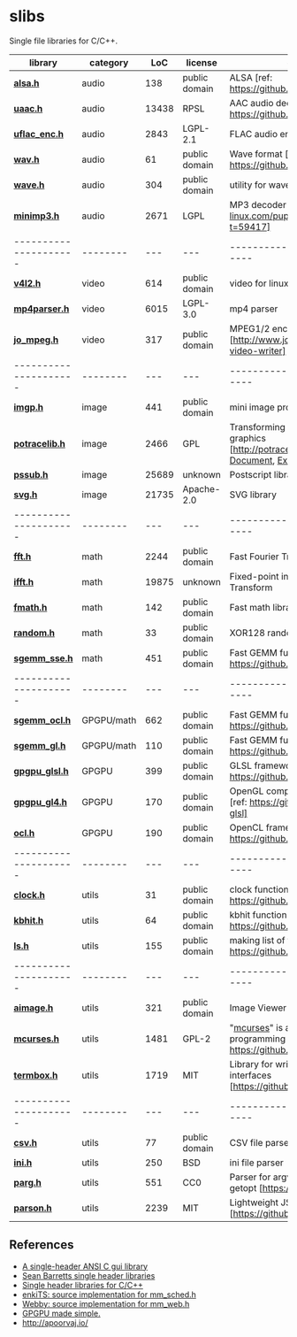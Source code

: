 # slibs

Single file libraries for C/C++.

|library | category | LoC | license | description
| --------------------- | -------- | --- | --- | --------------------------------
|**[alsa.h](alsa.h)** | audio | 138 | public domain | ALSA [ref: https://github.com/yui0/aplay-]
|**[uaac.h](uaac.h)** | audio | 13438 | RPSL | AAC audio decoder [ref: https://github.com/yui0/aplay-]
|**[uflac_enc.h](uflac_enc.h)** | audio | 2843 | LGPL-2.1 | FLAC audio encoder based on Flake
|**[wav.h](wav.h)** | audio | 61 | public domain | Wave format [ref: https://github.com/yui0/aplay-]
|**[wave.h](wave.h)** | audio | 304 | public domain | utility for wave format
|**[minimp3.h](minimp3.h)** | audio | 2671 | LGPL | MP3 decoder [http://www.murga-linux.com/puppy/viewtopic.php?t=59417]
| --------------------- | -------- | --- | --- | --------------------------------
|**[v4l2.h](v4l2.h)** | video | 614 | public domain | video for linux
|**[mp4parser.h](mp4parser.h)** | video | 6015 | LGPL-3.0 | mp4 parser
|**[jo_mpeg.h](jo_mpeg.h)** | video | 317 | public domain | MPEG1/2 encoder [http://www.jonolick.com/home/mpeg-video-writer]
| --------------------- | -------- | --- | --- | --------------------------------
|**[imgp.h](imgp.h)** | image | 441 | public domain | mini image processing library
|**[potracelib.h](potracelib.h)** | image | 2466 | GPL | Transforming bitmaps into vector graphics [http://potrace.sourceforge.net/, [Document](http://potrace.sourceforge.net/potracelib.pdf), [Example](https://github.com/yui0/img2vec)]
|**[pssub.h](pssub.h)** | image | 25689 | unknown | Postscript library
|**[svg.h](svg.h)** | image | 21735 | Apache-2.0 | SVG library
| --------------------- | -------- | --- | --- | --------------------------------
|**[fft.h](fft.h)** | math | 2244 | public domain | Fast Fourier Transform
|**[ifft.h](fft.h)** | math | 19875 | unknown | Fixed-point in-place Fast Fourier Transform
|**[fmath.h](fmath.h)** | math | 142 | public domain | Fast math library
|**[random.h](random.h)** | math | 33 | public domain | XOR128 random function
|**[sgemm_sse.h](sgemm_sse.h)** | math | 451 | public domain | Fast GEMM function for SSE [ref: https://github.com/yui0/ugemm]
| --------------------- | -------- | --- | --- | --------------------------------
|**[sgemm_ocl.h](sgemm_ocl.h)** | GPGPU/math | 662 | public domain | Fast GEMM function for OpenCL [ref: https://github.com/yui0/ugemm]
|**[sgemm_gl.h](sgemm_gl.h)** | GPGPU/math | 110 | public domain | Fast GEMM function for OpenGL4 [ref: https://github.com/yui0/ugemm]
|**[gpgpu_glsl.h](gpgpu_glsl.h)** | GPGPU | 399 | public domain | GLSL frameworks [ref: https://github.com/yui0/waifu2x-glsl]
|**[gpgpu_gl4.h](gpgpu_gl4.h)** | GPGPU | 170 | public domain | OpenGL compute shader frameworks [ref: https://github.com/yui0/waifu2x-glsl]
|**[ocl.h](ocl.h)** | GPGPU | 190 | public domain | OpenCL frameworks [ref: https://github.com/yui0/waifu2x-ocl]
| --------------------- | -------- | --- | --- | --------------------------------
|**[clock.h](clock.h)** | utils | 31 | public domain | clock function for linux [ref: https://github.com/yui0/waifu2x-glsl]
|**[kbhit.h](kbhit.h)** | utils | 64 | public domain | kbhit function for linux [ref: https://github.com/yui0/aplay-]
|**[ls.h](ls.h)** | utils | 155 | public domain | making list of files and directories [ref: https://github.com/yui0/aplay-]
| --------------------- | -------- | --- | --- | --------------------------------
|**[aimage.h](aimage.h)** | utils | 321 | public domain | Image Viewer for Console
|**[mcurses.h](mcurses.h)** | utils | 1481 | GPL-2 | "[mcurses](https://github.com/ChrisMicro/mcurses)" is a minimized version of programming library ncurses [ref: https://github.com/yui0/aplay-]
|**[termbox.h](termbox.h)** | utils | 1719 | MIT | Library for writing text-based user interfaces [https://github.com/nsf/termbox]
| --------------------- | -------- | --- | --- | --------------------------------
|**[csv.h](csv.h)** | utils | 77 | public domain | CSV file parser
|**[ini.h](ini.h)** | utils | 250 | BSD | ini file parser
|**[parg.h](parg.h)** | utils | 551 | CC0 | Parser for argv that works similarly to getopt [https://github.com/jibsen/parg]
|**[parson.h](parson.h)** | utils | 2239 | MIT | Lightweight JSON library [https://github.com/kgabis/parson]

## References
- [A single-header ANSI C gui library](https://github.com/vurtun/nuklear)
- [Sean Barretts single header libraries](https://github.com/nothings/single_file_libs)
- [Single header libraries for C/C++](https://github.com/vurtun/mmx)
- [enkiTS: source implementation for mm_sched.h](https://github.com/dougbinks/enkiTS)
- [Webby: source implementation for mm_web.h](https://github.com/deplinenoise/webby)
- [GPGPU made simple.](https://github.com/turbo/js)
- http://apoorvaj.io/
